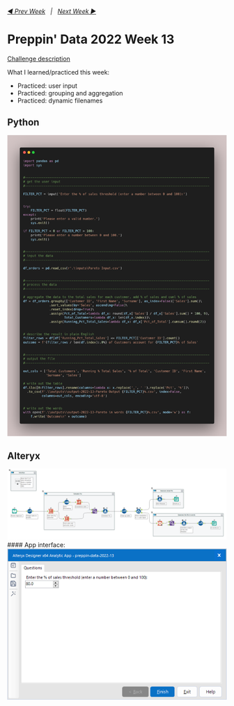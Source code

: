 <h6><a href="..\preppin-data-2022-12\README.md">◀  Prev Week</a>&nbsp;&nbsp;&nbsp;|&nbsp;&nbsp;&nbsp;<a href="..\preppin-data-2022-14\README.md">Next Week  ▶</a></h6>

# Preppin' Data 2022 Week 13

[Challenge description](https://preppindata.blogspot.com/)

What I learned/practiced this week:
* Practiced: user input
* Practiced: grouping and aggregation
* Practiced: dynamic filenames

## Python
<a href="preppin-data-2022-13.py">
<img src="img-python-code-2022-13.png?raw=true" alt="Python code">
</a>

## Alteryx
<a href="preppin-data-2022-13.yxzp">
<img src="img-alteryx-2022-13.png?raw=true" alt="Alteryx workflow">
</a>
<br>
#### App interface:

<a href="preppin-data-2022-13.yxzp">
<img src="img-alteryx-app-form-2022-13.png?raw=true" alt="Alteryx app interface">
</a>
